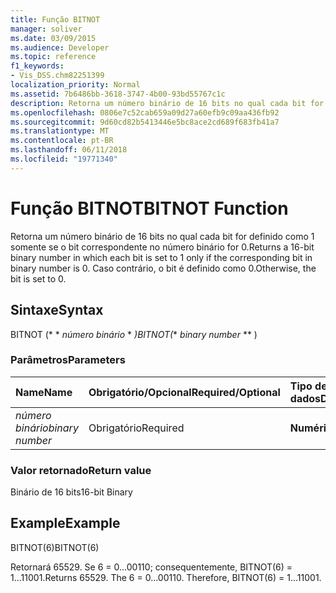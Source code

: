 ```yaml
---
title: Função BITNOT
manager: soliver
ms.date: 03/09/2015
ms.audience: Developer
ms.topic: reference
f1_keywords:
- Vis_DSS.chm82251399
localization_priority: Normal
ms.assetid: 7b6486bb-3618-3747-4b00-93bd55767c1c
description: Retorna um número binário de 16 bits no qual cada bit for definido como 1 somente se o bit correspondente no número binário for 0. Caso contrário, o bit é definido como 0.
ms.openlocfilehash: 0806e7c52cab659a09d27a60efb9c09aa436fb92
ms.sourcegitcommit: 9d60cd82b5413446e5bc8ace2cd689f683fb41a7
ms.translationtype: MT
ms.contentlocale: pt-BR
ms.lasthandoff: 06/11/2018
ms.locfileid: "19771340"
---
```

# <a name="bitnot-function"></a><span data-ttu-id="a74bb-104">Função BITNOT</span><span class="sxs-lookup"><span data-stu-id="a74bb-104">BITNOT Function</span></span>

<span data-ttu-id="a74bb-105">Retorna um número binário de 16 bits no qual cada bit for definido como 1 somente se o bit correspondente no número binário for 0.</span><span class="sxs-lookup"><span data-stu-id="a74bb-105">Returns a 16-bit binary number in which each bit is set to 1 only if the corresponding bit in binary number is 0.</span></span> <span data-ttu-id="a74bb-106">Caso contrário, o bit é definido como 0.</span><span class="sxs-lookup"><span data-stu-id="a74bb-106">Otherwise, the bit is set to 0.</span></span>
  
## <a name="syntax"></a><span data-ttu-id="a74bb-107">Sintaxe</span><span class="sxs-lookup"><span data-stu-id="a74bb-107">Syntax</span></span>

<span data-ttu-id="a74bb-108">BITNOT (* * *número binário* * *)</span><span class="sxs-lookup"><span data-stu-id="a74bb-108">BITNOT(** *binary number* ** )</span></span> 
  
### <a name="parameters"></a><span data-ttu-id="a74bb-109">Parâmetros</span><span class="sxs-lookup"><span data-stu-id="a74bb-109">Parameters</span></span>

|<span data-ttu-id="a74bb-110">**Name**</span><span class="sxs-lookup"><span data-stu-id="a74bb-110">**Name**</span></span>|<span data-ttu-id="a74bb-111">**Obrigatório/Opcional**</span><span class="sxs-lookup"><span data-stu-id="a74bb-111">**Required/Optional**</span></span>|<span data-ttu-id="a74bb-112">**Tipo de dados**</span><span class="sxs-lookup"><span data-stu-id="a74bb-112">**Data Type**</span></span>|<span data-ttu-id="a74bb-113">**Descrição**</span><span class="sxs-lookup"><span data-stu-id="a74bb-113">**Description**</span></span>|
|:-----|:-----|:-----|:-----|
| <span data-ttu-id="a74bb-114">_número binário_</span><span class="sxs-lookup"><span data-stu-id="a74bb-114">_binary number_</span></span> <br/> |<span data-ttu-id="a74bb-115">Obrigatório</span><span class="sxs-lookup"><span data-stu-id="a74bb-115">Required</span></span>  <br/> |<span data-ttu-id="a74bb-116">**Numérico**</span><span class="sxs-lookup"><span data-stu-id="a74bb-116">**Numeric**</span></span> <br/> |<span data-ttu-id="a74bb-117">Um número binário de 16 bits.</span><span class="sxs-lookup"><span data-stu-id="a74bb-117">A 16-bit binary number.</span></span>  <br/> |
   
### <a name="return-value"></a><span data-ttu-id="a74bb-118">Valor retornado</span><span class="sxs-lookup"><span data-stu-id="a74bb-118">Return value</span></span>

<span data-ttu-id="a74bb-119">Binário de 16 bits</span><span class="sxs-lookup"><span data-stu-id="a74bb-119">16-bit Binary</span></span>
  
## <a name="example"></a><span data-ttu-id="a74bb-120">Example</span><span class="sxs-lookup"><span data-stu-id="a74bb-120">Example</span></span>

<span data-ttu-id="a74bb-121">BITNOT(6)</span><span class="sxs-lookup"><span data-stu-id="a74bb-121">BITNOT(6)</span></span>
  
<span data-ttu-id="a74bb-p103">Retornará 65529. Se 6 = 0...00110; consequentemente, BITNOT(6) = 1...11001.</span><span class="sxs-lookup"><span data-stu-id="a74bb-p103">Returns 65529. The 6 = 0...00110. Therefore, BITNOT(6) = 1...11001.</span></span>
  

